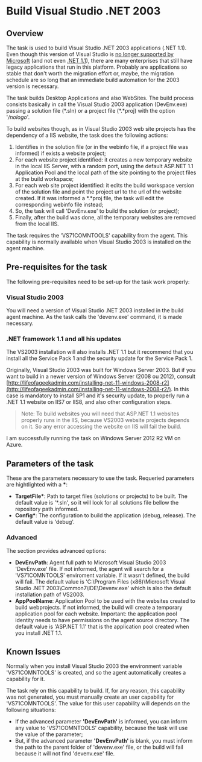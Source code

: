 # Build Visual Studio .NET 2003
## Overview
The task is used to build Visual Studio .NET 2003 applications (.NET 1.1). Even though this version of Visual Studio is [no longer supported by Microsoft](https://support.microsoft.com/en-us/lifecycle/search?sort=PN&alpha=Visual%20Studio) (and not even [.NET 1.1](https://support.microsoft.com/en-us/lifecycle/search?sort=pn&alpha=.net%20framework)), there are many enterprises that still have legacy applications that run in this platform. Probably are applications so stable that don't worth the migration effort or, maybe, the migration schedule are so long that an immediate build automation for the 2003 version is necessary.

The task builds Desktop Applications and also WebSites. The build process consists basically in call the Visual Studio 2003 application (DevEnv.exe) passing a solution file (\*.sln) or a project file (\*.\*proj) with the option '*/nologo*'.

To build websites though, as in Visual Studio 2003 web site projects has the dependency of a IIS website, the task does the following actions:
 1. Identifies in the solution file (or in the webinfo file, if a project file was informed) if exists a website project;
 2. For each website project identified: it creates a new temporary website in the local IIS Server, with a random port, using the default ASP.NET 1.1 Application Pool and the local path of the site pointing to the project files at the build workspace;
 3. For each web site project identified: it edits the build workspace version of the solution file and point the project url to the url of the website created. If it was informed a \*.\*proj file, the task will edit the corresponding webinfo file instead;
 4. So, the task will call 'DevEnv.exe' to build the solution (or project);  
 5. Finally, after the build was done, all the temporary websites are removed from the local IIS. 

The task requires the 'VS71COMNTOOLS' capability from the agent. This capability is normally available when Visual Studio 2003 is installed on the agent machine.  

## Pre-requisites for the task
The following pre-requisites need to be set-up for the task work properly:

### Visual Studio 2003
You will need a version of Visual Studio .NET 2003 installed in the build agent machine. As the task calls the 'devenv.exe' command, it is made necessary.

### .NET framework 1.1 and all his updates
The VS2003 installation will also installs .NET 1.1 but it recommend that you install all the Service Pack 1 and the security update for the Service Pack 1.

Originally, Visual Studio 2003 was built for Windows Server 2003. But if you want to build in a newer version of Windows Server (2008 ou 2012), consult  [http://lifeofageekadmin.com/installing-net-11-windows-2008-r2](http://lifeofageekadmin.com/installing-net-11-windows-2008-r2/). In this case is mandatory to install SP1 and it's security update, to properly run a .NET 1.1 website on IIS7 or IIS8, and also other configuration steps. 

>Note: To build websites you will need that ASP.NET 1.1 websites properly runs in the IIS, because VS2003 website projects depends on it. So any error accessing the website on IIS will fail the build.   

I am successfully running the task on Windows Server 2012 R2 VM on Azure.


## Parameters of the task
These are the parameters necessary to use the task. Requeried parameters are hightlighted with a __*__:
- __TargetFile*__: Path to target files (solutions or projects) to be built. The default value is '*.sln', so it will look for all solutions file bellow the repository path informed.
- __Config*__: The configuration to build the application (debug, release). The default value is 'debug'.

### Advanced
The section provides advanced options:
- **DevEnvPath**: Agent full path to Microsoft Visual Studio 2003 'DevEnv.exe' file. If not informed, the agent will search for a 'VS71COMNTOOLS' enviroment variable. If it wasn't defined, the build will fail. The default value is 'C:\\Program Files (x86)\\Microsoft Visual Studio .NET 2003\\Common7\\IDE\\Devenv.exe' which is also the default installation path of VS2003.
- **AppPoolName**: Application Pool to be used with the websites created to build webprojects. If not informed, the build will create a temporary application pool for each website. Important: the application pool identity needs to have permissions on the agent source directory. The default value is 'ASP.NET 1.1' that is the application pool created when you install .NET 1.1.

## Known Issues
Normally when you install Visual Studio 2003 the environment variable 'VS71COMNTOOLS' is created, and so the agent automatically creates a capability for it.

The task rely on this capability to build. If, for any reason, this capability was not generated, you must manually create an user capability for 'VS71COMNTOOLS'.  The value for this user capability will depends on the following situations:
- If the advanced parameter **'DevEnvPath'** is informed, you can inform any value to 'VS71COMNTOOLS' capability, because the task will use the value of the parameter;
- But, if the advanced parameter **'DevEnvPath'** is blank, you must inform the path to the parent folder of 'devenv.exe' file, or the build will fail because it will not find 'devenv.exe' file.  